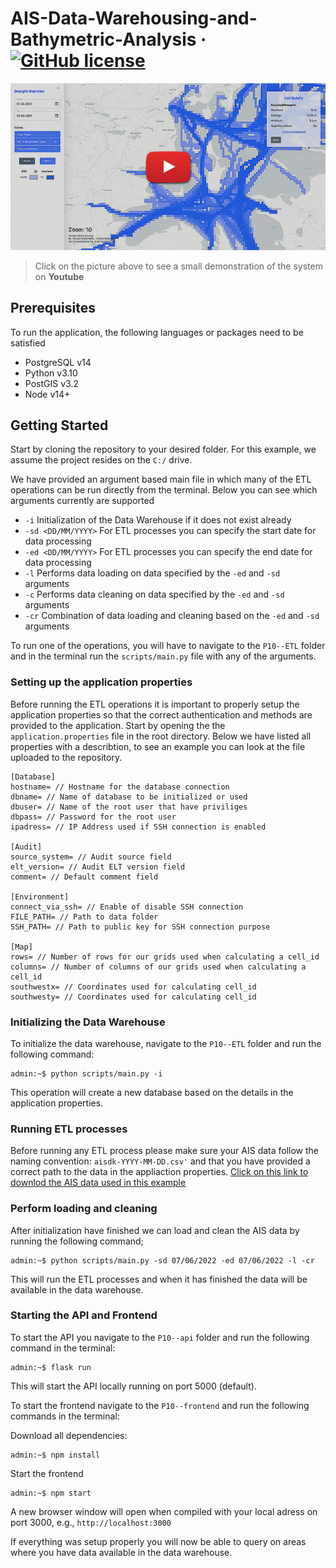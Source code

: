 # AIS-Data-Warehousing-and-Bathymetric-Analysis &middot; [![GitHub license](https://img.shields.io/badge/license-MIT-blue.svg?style=flat-square)](https://github.com/your/your-project/blob/master/LICENSE)

 <div style="text-align:center">
     <a href="https://www.youtube.com/" target="_blank">
         <img src="images/speciale--play.jpg" />
     </a>
 </div>

> Click on the picture above to see a small demonstration of the system on **Youtube**



## Prerequisites

To run the application, the following languages or packages need to be satisfied

- PostgreSQL v14
- Python v3.10
- PostGIS v3.2
- Node v14+



## Getting Started

Start by cloning the repository to your desired folder. For this example, we assume the project resides on the `C:/` drive.

We have provided an argument based main file in which many of the ETL operations can be run directly from the terminal. Below you can see which arguments currently are supported

*  `-i` Initialization of the Data Warehouse if it does not exist already
* `-sd <DD/MM/YYYY>` For ETL processes you can specify the start date for data processing
* `-ed <DD/MM/YYYY>` For ETL processes you can specify the end date for data processing
*  `-l` Performs data loading on data specified by the `-ed` and `-sd` arguments
* `-c` Performs data cleaning on data specified by the `-ed` and `-sd` arguments
* `-cr` Combination of data loading and cleaning based on the `-ed` and `-sd` arguments

To run one of the operations, you will have to navigate to the `P10--ETL` folder and in the terminal run the `scripts/main.py` file with any of the arguments.



### Setting up the application properties

Before running the ETL operations it is important to properly setup the application properties so that the correct authentication and methods are provided to the application. Start by opening the the `application.properties` file in the root directory. Below we have listed all properties with a describtion, to see an example you can look at the file uploaded to the repository.

```
[Database]
hostname= // Hostname for the database connection
dbname= // Name of database to be initialized or used
dbuser= // Name of the root user that have priviliges
dbpass= // Password for the root user
ipadress= // IP Address used if SSH connection is enabled

[Audit]
source_system= // Audit source field 
elt_version= // Audit ELT version field
comment= // Default comment field

[Environment]
connect_via_ssh= // Enable of disable SSH connection
FILE_PATH= // Path to data folder
SSH_PATH= // Path to public key for SSH connection purpose

[Map]
rows= // Number of rows for our grids used when calculating a cell_id 
columns= // Number of columns of our grids used when calculating a cell_id 
southwestx= // Coordinates used for calculating cell_id
southwesty= // Coordinates used for calculating cell_id
```



### Initializing the Data Warehouse

To initialize the data warehouse, navigate to the `P10--ETL` folder and run the following command:

```console
admin:~$ python scripts/main.py -i
```

This operation will create a new database based on the details in the application properties. 



### Running ETL processes

Before running any ETL process please make sure your AIS data follow the naming convention: `aisdk-YYYY-MM-DD.csv'` and that you have provided a correct path to the data in the appliaction properties. 
[Click on this link to downlod the AIS data used in this example](https://web.ais.dk/aisdata/aisdk-2022-06-07.zip)

### Perform loading and cleaning 

After initialization have finished we can load and clean the AIS data by running the following command;

```console
admin:~$ python scripts/main.py -sd 07/06/2022 -ed 07/06/2022 -l -cr
```

This will run the ETL processes and when it has finished the data will be available in the data warehouse.



### Starting the API and Frontend

To start the API you navigate to the `P10--api` folder and run the following command in the terminal:

```console
admin:~$ flask run
```

This will start the API locally running on port 5000 (default).



To start the frontend navigate to the `P10--frontend` and run the following commands in the terminal:

Download all dependencies:

```console
admin:~$ npm install
```

Start the frontend

```console
admin:~$ npm start
```

A new browser window will open when compiled with your local adress on port 3000, e.g., `http://localhost:3000`



If everything was setup properly you will now be able to query on areas where you have data available in the data warehouse.
